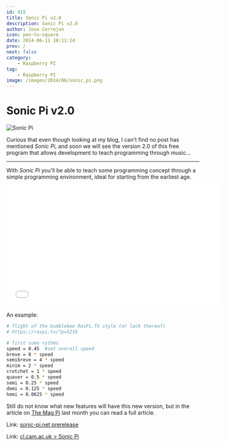 ```yaml
---
id: 415
title: Sonic Pi v2.0
description: Sonic Pi v2.0
author: Jose Cerrejon
icon: pen-to-square
date: 2014-06-11 10:11:24
prev: /
next: false
category:
    - Raspberry PI
tag:
    - Raspberry PI
image: /images/2014/06/sonic_pi.png
---
```


# Sonic Pi v2.0

![Sonic Pi](/images/2014/06/sonic_pi.png)

Curious that even though looking at my blog, I can't find no post has mentioned _Sonic Pi_, and soon we will see the version 2.0 of this free program that allows development to teach programming through music...

---

With _Sonic Pi_ you'll be able to teach some programming concept through a simple programming environment, ideal for starting from the earliest age.

<iframe width="560" height="315" src="//www.youtube.com/embed/RTInHfmZXZY" frameborder="0" allowfullscreen></iframe>

An example:

```bash
# flight of the bumblebee RasPi.TV style (or lack thereof)
# https://raspi.tv/?p=5216

# first some rythms
speed = 0.45  #set overall speed
breve = 8 * speed
semibreve = 4 * speed
minim = 2 * speed
crotchet = 1 * speed
quaver = 0.5 * speed
semi = 0.25 * speed
demi = 0.125 * speed
hemi = 0.0625 * speed
```

Still do not know what new features will have this new version, but in the article on [The Mag Pi](https://www.themagpi.com/issue/issue-23/) last month you can read a full article.

Link: [sonic-pi.net prerelease](https://sonic-pi.net/get-v2.0)

Link: [cl.cam.ac.uk > Sonic Pi](https://www.cl.cam.ac.uk/projects/raspberrypi/sonicpi/index.html)

